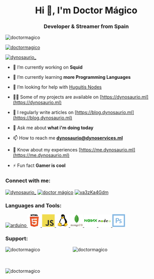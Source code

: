 <h1 align="center">Hi 👋, I'm Doctor Mágico</h1>
<h3 align="center">Developer & Streamer from Spain</h3>

<p align="left"> <img src="https://komarev.com/ghpvc/?username=doctormagico&label=Profile%20views&color=0e75b6&style=flat" alt="doctormagico" /> </p>

<p align="left"> <a href="https://github.com/ryo-ma/github-profile-trophy"><img src="https://github-profile-trophy.vercel.app/?username=doctormagico" alt="doctormagico" /></a> </p>

<p align="left"> <a href="https://twitter.com/dynosaurio_" target="blank"><img src="https://img.shields.io/twitter/follow/dynosaurio_?logo=twitter&style=for-the-badge" alt="dynosaurio_" /></a> </p>

- 🔭 I’m currently working on **Squid**

- 🌱 I’m currently learning **more Programming Languages**

- 🤝 I’m looking for help with [Huguitis Nodes](https://huguitisnodes.host)

- 👨‍💻 Some of my projects are available on [https://dynosaurio.ml](https://dynosaurio.ml)

- 📝 I regularly write articles on [https://blog.dynosaurio.ml](https://blog.dynosaurio.ml)

- 💬 Ask me about **what i'm doing today**

- 📫 How to reach me **dynosaurio@dynoservices.ml**

- 📄 Know about my experiences [https://me.dynosaurio.ml](https://me.dynosaurio.ml)

- ⚡ Fun fact **Gamer is cool**

<h3 align="left">Connect with me:</h3>
<p align="left">
<a href="https://twitter.com/dynosaurio_" target="blank"><img align="center" src="https://raw.githubusercontent.com/rahuldkjain/github-profile-readme-generator/master/src/images/icons/Social/twitter.svg" alt="dynosaurio_" height="30" width="40" /></a>
<a href="https://www.youtube.com/c/doctor mágico" target="blank"><img align="center" src="https://raw.githubusercontent.com/rahuldkjain/github-profile-readme-generator/master/src/images/icons/Social/youtube.svg" alt="doctor mágico" height="30" width="40" /></a>
<a href="https://discord.gg/va3zKa4Gdm" target="blank"><img align="center" src="https://raw.githubusercontent.com/rahuldkjain/github-profile-readme-generator/master/src/images/icons/Social/discord.svg" alt="va3zKa4Gdm" height="30" width="40" /></a>
</p>

<h3 align="left">Languages and Tools:</h3>
<p align="left"> <a href="https://www.arduino.cc/" target="_blank" rel="noreferrer"> <img src="https://cdn.worldvectorlogo.com/logos/arduino-1.svg" alt="arduino" width="40" height="40"/> </a> <a href="https://www.w3.org/html/" target="_blank" rel="noreferrer"> <img src="https://raw.githubusercontent.com/devicons/devicon/master/icons/html5/html5-original-wordmark.svg" alt="html5" width="40" height="40"/> </a> <a href="https://developer.mozilla.org/en-US/docs/Web/JavaScript" target="_blank" rel="noreferrer"> <img src="https://raw.githubusercontent.com/devicons/devicon/master/icons/javascript/javascript-original.svg" alt="javascript" width="40" height="40"/> </a> <a href="https://www.linux.org/" target="_blank" rel="noreferrer"> <img src="https://raw.githubusercontent.com/devicons/devicon/master/icons/linux/linux-original.svg" alt="linux" width="40" height="40"/> </a> <a href="https://www.mongodb.com/" target="_blank" rel="noreferrer"> <img src="https://raw.githubusercontent.com/devicons/devicon/master/icons/mongodb/mongodb-original-wordmark.svg" alt="mongodb" width="40" height="40"/> </a> <a href="https://www.nginx.com" target="_blank" rel="noreferrer"> <img src="https://raw.githubusercontent.com/devicons/devicon/master/icons/nginx/nginx-original.svg" alt="nginx" width="40" height="40"/> </a> <a href="https://nodejs.org" target="_blank" rel="noreferrer"> <img src="https://raw.githubusercontent.com/devicons/devicon/master/icons/nodejs/nodejs-original-wordmark.svg" alt="nodejs" width="40" height="40"/> </a> <a href="https://www.photoshop.com/en" target="_blank" rel="noreferrer"> <img src="https://raw.githubusercontent.com/devicons/devicon/master/icons/photoshop/photoshop-line.svg" alt="photoshop" width="40" height="40"/> </a> </p>

<h3 align="left">Support:</h3>
<p><a href="https://www.buymeacoffee.com/doctormagico"> <img align="left" src="https://cdn.buymeacoffee.com/buttons/v2/default-yellow.png" height="50" width="210" alt="doctormagico" /></a><a href="https://ko-fi.com/doctormagico"> <img align="left" src="https://cdn.ko-fi.com/cdn/kofi3.png?v=3" height="50" width="210" alt="doctormagico" /></a></p><br><br>

<p>&nbsp;<img align="center" src="https://github-readme-stats.vercel.app/api?username=doctormagico&show_icons=true&locale=en" alt="doctormagico" /></p>
